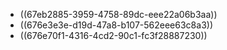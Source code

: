 - ((67eb2885-3959-4758-89dc-eee22a06b3aa))
- ((676e3e3e-d19d-47a8-b107-562eee63c8a3))
- ((676e70f1-4316-4cd2-90c1-fc3f28887230))